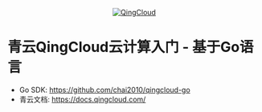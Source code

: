 <p align="center"><a href="http://qingcloud.com" target="_blank"><img src="https://raw.githubusercontent.com/chai2010/qingcloud-go/master/docs/images/logo-2018-01-490x130.png" alt="QingCloud"></a></p>

# 青云QingCloud云计算入门 - 基于Go语言

- Go SDK: https://github.com/chai2010/qingcloud-go
- 青云文档: https://docs.qingcloud.com/
